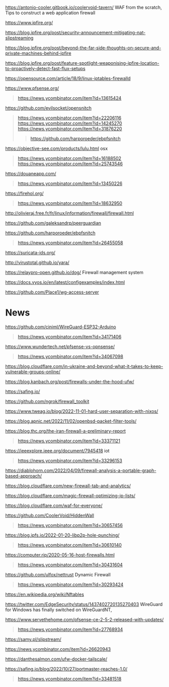 https://antonio-cooler.gitbook.io/coolervoid-tavern/ WAF from the scratch, Tips to construct a web application firewall

https://www.ipfire.org/

https://blog.ipfire.org/post/security-announcement-mitigating-nat-slipstreaming

https://blog.ipfire.org/post/beyond-the-far-side-thoughts-on-secure-and-private-machines-behind-ipfire

https://blog.ipfire.org/post/feature-spotlight-weaponising-ipfire-location-to-proactively-detect-fast-flux-setups

https://opensource.com/article/18/9/linux-iptables-firewalld

https://www.pfsense.org/
> https://news.ycombinator.com/item?id=13615424

https://github.com/evilsocket/opensnitch
> https://news.ycombinator.com/item?id=22206116
> https://news.ycombinator.com/item?id=14245270
> https://news.ycombinator.com/item?id=31876220
> > https://github.com/harporoeder/ebpfsnitch

https://objective-see.com/products/lulu.html osx
> https://news.ycombinator.com/item?id=16188502
> https://news.ycombinator.com/item?id=25743546

https://douaneapp.com/
> https://news.ycombinator.com/item?id=13450226

https://firehol.org/
> https://news.ycombinator.com/item?id=18632950

http://olivieraj.free.fr/fr/linux/information/firewall/firewall.html

https://github.com/galeksandrp/peerguardian

https://github.com/harporoeder/ebpfsnitch
> https://news.ycombinator.com/item?id=26455058

https://suricata-ids.org/

http://virustotal.github.io/yara/

https://relaypro-open.github.io/dog/ Firewall management system

https://docs.vyos.io/en/latest/configexamples/index.html

https://github.com/Place1/wg-access-server

# News
https://github.com/ciniml/WireGuard-ESP32-Arduino
> https://news.ycombinator.com/item?id=34171406

https://www.wundertech.net/pfsense-vs-opnsense/
> https://news.ycombinator.com/item?id=34067098

https://blog.cloudflare.com/in-ukraine-and-beyond-what-it-takes-to-keep-vulnerable-groups-online/

https://blog.kanbach.org/post/firewalls-under-the-hood-ufw/

https://safing.io/

https://github.com/ngrok/firewall_toolkit

https://www.tweag.io/blog/2022-11-01-hard-user-separation-with-nixos/

https://blog.apnic.net/2022/11/02/openbsd-packet-filter-tools/

https://blog.thc.org/the-iran-firewall-a-preliminary-report
> https://news.ycombinator.com/item?id=33371121

https://ieeexplore.ieee.org/document/7945418 iot
> https://news.ycombinator.com/item?id=33296153

https://diablohorn.com/2022/04/09/firewall-analysis-a-portable-graph-based-approach/

https://blog.cloudflare.com/new-firewall-tab-and-analytics/

https://blog.cloudflare.com/magic-firewall-optimizing-ip-lists/

https://blog.cloudflare.com/waf-for-everyone/

https://github.com/CoolerVoid/HiddenWall
> https://news.ycombinator.com/item?id=30657456

https://blog.ipfs.io/2022-01-20-libp2p-hole-punching/
> https://news.ycombinator.com/item?id=30610140

https://computer.rip/2020-05-16-host-firewalls.html
> https://news.ycombinator.com/item?id=30431604

https://github.com/ulfox/nettrust Dynamic Firewall
> https://news.ycombinator.com/item?id=30293424

https://en.wikipedia.org/wiki/Nftables

https://twitter.com/EdgeSecurity/status/1437402720135270403 WireGuard for Windows has finally switched on WireGuardNT,

https://www.servethehome.com/pfsense-ce-2-5-2-released-with-updates/
> https://news.ycombinator.com/item?id=27768934

https://samy.pl/slipstream/

https://news.ycombinator.com/item?id=26620943

https://danthesalmon.com/ufw-docker-tailscale/

https://safing.io/blog/2022/10/27/portmaster-reaches-1.0/
> https://news.ycombinator.com/item?id=33481518